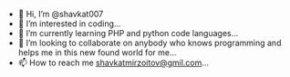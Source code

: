 - 👋 Hi, I’m @shavkat007
- 👀 I’m interested in coding...
- 🌱 I’m currently learning PHP and python code languages...
- 💞️ I’m looking to collaborate on anybody who knows programming and helps me in this new found world for me...
- 📫 How to reach me shavkatmirzoitov@gmil.com...

<!---
shavkat007/shavkat007 is a ✨ special ✨ repository because its `README.md` (this file) appears on your GitHub profile.
You can click the Preview link to take a look at your changes.
--->
